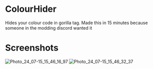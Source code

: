 # ColourHider
Hides your colour code in gorilla tag. Made this in 15 minutes because someone in the modding discord wanted it
# Screenshots
![Photo_24_07-15_15_46_16_97](https://github.com/user-attachments/assets/4f252a16-a683-40e5-989a-3cb72d9004b0)
![Photo_24_07-15_15_46_32_37](https://github.com/user-attachments/assets/1d7e2445-1cd0-4733-a162-94f92bdd246a)
